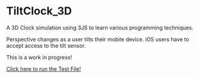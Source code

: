 # TiltClock_3D

A 3D Clock simulation using 3JS to learn various programming techniques.

Perspective changes as a user tilts their mobile device. iOS users have to accept access to the tilt sensor.

This is a work in progress!


[Click here to run the Test File!](https://jmogl.github.io/TiltClock_3D/)

